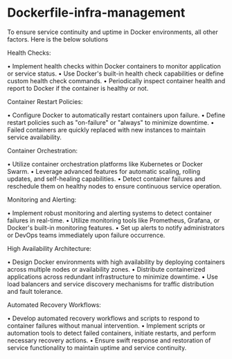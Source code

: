 # Dockerfile-infra-management

To ensure service continuity and uptime in Docker environments, all other factors. Here is the below solutions

Health Checks:

•	Implement health checks within Docker containers to monitor application or service status.
•	Use Docker's built-in health check capabilities or define custom health check commands.
•	Periodically inspect container health and report to Docker if the container is healthy or not.

Container Restart Policies:

•	Configure Docker to automatically restart containers upon failure.
•	Define restart policies such as "on-failure" or "always" to minimize downtime.
•	Failed containers are quickly replaced with new instances to maintain service availability.

Container Orchestration:

•	Utilize container orchestration platforms like Kubernetes or Docker Swarm.
•	Leverage advanced features for automatic scaling, rolling updates, and self-healing capabilities.
•	Detect container failures and reschedule them on healthy nodes to ensure continuous service operation.

Monitoring and Alerting:

•	Implement robust monitoring and alerting systems to detect container failures in real-time.
•	Utilize monitoring tools like Prometheus, Grafana, or Docker's built-in monitoring features.
•	Set up alerts to notify administrators or DevOps teams immediately upon failure occurrence.

High Availability Architecture:

•	Design Docker environments with high availability by deploying containers across multiple nodes or availability zones.
•	Distribute containerized applications across redundant infrastructure to minimize downtime.
•	Use load balancers and service discovery mechanisms for traffic distribution and fault tolerance.

Automated Recovery Workflows:

•	Develop automated recovery workflows and scripts to respond to container failures without manual intervention.
•	Implement scripts or automation tools to detect failed containers, initiate restarts, and perform necessary recovery actions.
•	Ensure swift response and restoration of service functionality to maintain uptime and service continuity.



